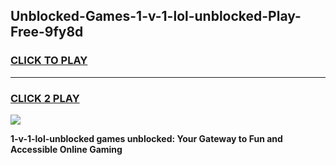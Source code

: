 
## Unblocked-Games-1-v-1-lol-unblocked-Play-Free-9fy8d
<h3>
<a href="https://premium76.site?title=1-v-1-lol-unblocked&ref=20M">CLICK TO PLAY</a></h3>
<hr>

<h3>
<a href="https://premium76.site?title=1-v-1-lol-unblocked&ref=20M">CLICK 2 PLAY</a>
  
</h3>

<a href="https://premium76.site?title=1-v-1-lol-unblocked&ref=19M"><img src="https://clearcache.store/games.png"></a>


**1-v-1-lol-unblocked games unblocked: Your Gateway to Fun and Accessible Online Gaming**
